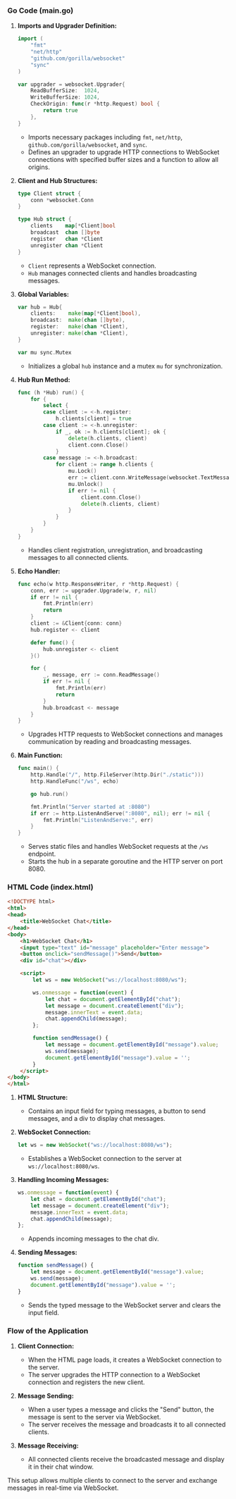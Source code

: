### Go Code (main.go)

1. **Imports and Upgrader Definition:**
   ```go
   import (
       "fmt"
       "net/http"
       "github.com/gorilla/websocket"
       "sync"
   )

   var upgrader = websocket.Upgrader{
       ReadBufferSize:  1024,
       WriteBufferSize: 1024,
       CheckOrigin: func(r *http.Request) bool {
           return true
       },
   }
   ```
   - Imports necessary packages including `fmt`, `net/http`, `github.com/gorilla/websocket`, and `sync`.
   - Defines an upgrader to upgrade HTTP connections to WebSocket connections with specified buffer sizes and a function to allow all origins.

2. **Client and Hub Structures:**
   ```go
   type Client struct {
       conn *websocket.Conn
   }

   type Hub struct {
       clients    map[*Client]bool
       broadcast  chan []byte
       register   chan *Client
       unregister chan *Client
   }
   ```
   - `Client` represents a WebSocket connection.
   - `Hub` manages connected clients and handles broadcasting messages.

3. **Global Variables:**
   ```go
   var hub = Hub{
       clients:    make(map[*Client]bool),
       broadcast:  make(chan []byte),
       register:   make(chan *Client),
       unregister: make(chan *Client),
   }

   var mu sync.Mutex
   ```
   - Initializes a global `hub` instance and a mutex `mu` for synchronization.

4. **Hub Run Method:**
   ```go
   func (h *Hub) run() {
       for {
           select {
           case client := <-h.register:
               h.clients[client] = true
           case client := <-h.unregister:
               if _, ok := h.clients[client]; ok {
                   delete(h.clients, client)
                   client.conn.Close()
               }
           case message := <-h.broadcast:
               for client := range h.clients {
                   mu.Lock()
                   err := client.conn.WriteMessage(websocket.TextMessage, message)
                   mu.Unlock()
                   if err != nil {
                       client.conn.Close()
                       delete(h.clients, client)
                   }
               }
           }
       }
   }
   ```
   - Handles client registration, unregistration, and broadcasting messages to all connected clients.

5. **Echo Handler:**
   ```go
   func echo(w http.ResponseWriter, r *http.Request) {
       conn, err := upgrader.Upgrade(w, r, nil)
       if err != nil {
           fmt.Println(err)
           return
       }
       client := &Client{conn: conn}
       hub.register <- client

       defer func() {
           hub.unregister <- client
       }()

       for {
           _, message, err := conn.ReadMessage()
           if err != nil {
               fmt.Println(err)
               return
           }
           hub.broadcast <- message
       }
   }
   ```
   - Upgrades HTTP requests to WebSocket connections and manages communication by reading and broadcasting messages.

6. **Main Function:**
   ```go
   func main() {
       http.Handle("/", http.FileServer(http.Dir("./static")))
       http.HandleFunc("/ws", echo)

       go hub.run()

       fmt.Println("Server started at :8080")
       if err := http.ListenAndServe(":8080", nil); err != nil {
           fmt.Println("ListenAndServe:", err)
       }
   }
   ```
   - Serves static files and handles WebSocket requests at the `/ws` endpoint.
   - Starts the hub in a separate goroutine and the HTTP server on port 8080.

### HTML Code (index.html)

```html
<!DOCTYPE html>
<html>
<head>
    <title>WebSocket Chat</title>
</head>
<body>
    <h1>WebSocket Chat</h1>
    <input type="text" id="message" placeholder="Enter message">
    <button onclick="sendMessage()">Send</button>
    <div id="chat"></div>

    <script>
        let ws = new WebSocket("ws://localhost:8080/ws");

        ws.onmessage = function(event) {
            let chat = document.getElementById("chat");
            let message = document.createElement("div");
            message.innerText = event.data;
            chat.appendChild(message);
        };

        function sendMessage() {
            let message = document.getElementById("message").value;
            ws.send(message);
            document.getElementById("message").value = '';
        }
    </script>
</body>
</html>
```

1. **HTML Structure:**
   - Contains an input field for typing messages, a button to send messages, and a div to display chat messages.

2. **WebSocket Connection:**
   ```javascript
   let ws = new WebSocket("ws://localhost:8080/ws");
   ```
   - Establishes a WebSocket connection to the server at `ws://localhost:8080/ws`.

3. **Handling Incoming Messages:**
   ```javascript
   ws.onmessage = function(event) {
       let chat = document.getElementById("chat");
       let message = document.createElement("div");
       message.innerText = event.data;
       chat.appendChild(message);
   };
   ```
   - Appends incoming messages to the chat div.

4. **Sending Messages:**
   ```javascript
   function sendMessage() {
       let message = document.getElementById("message").value;
       ws.send(message);
       document.getElementById("message").value = '';
   }
   ```
   - Sends the typed message to the WebSocket server and clears the input field.

### Flow of the Application

1. **Client Connection:**
   - When the HTML page loads, it creates a WebSocket connection to the server.
   - The server upgrades the HTTP connection to a WebSocket connection and registers the new client.

2. **Message Sending:**
   - When a user types a message and clicks the "Send" button, the message is sent to the server via WebSocket.
   - The server receives the message and broadcasts it to all connected clients.

3. **Message Receiving:**
   - All connected clients receive the broadcasted message and display it in their chat window.

This setup allows multiple clients to connect to the server and exchange messages in real-time via WebSocket.